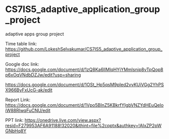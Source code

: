 # CS7IS5_adaptive_application_group_project
adaptive apps group project

Time table link:
https://github.com/LokeshSelvakumar/CS7IS5_adaptive_application_group_project

Google doc link:
https://docs.google.com/document/d/1zQ8Ka6lIMlqHYjYMmlsnip8vTpQop8p6xOqVNdbDZJw/edit?usp=sharing

https://docs.google.com/document/d/1OSt_Hp5qsM9pIed2vvKUiVGg2YhPSX966ByFxUcG-ak/edit

Report Link:
https://docs.google.com/document/d/1Vpo5BInZ5KBkrfYIgbVNZYdHEuQeloiW88RlwqFuCNU/edit

PPT link:
https://onedrive.live.com/view.aspx?resid=F279953AF6A91188!32020&ithint=file%2cpptx&authkey=!AIxZP2pWGNbHq8Y

